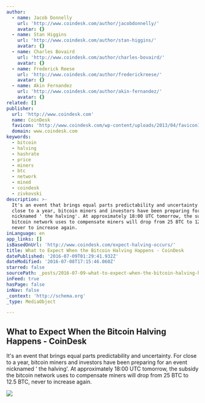 ```yaml
---
author:
  - name: Jacob Donnelly
    url: 'http://www.coindesk.com/author/jacobdonnelly/'
    avatar: {}
  - name: Stan Higgins
    url: 'http://www.coindesk.com/author/stan-higgins/'
    avatar: {}
  - name: Charles Bovaird
    url: 'http://www.coindesk.com/author/charles-bovaird/'
    avatar: {}
  - name: Frederick Reese
    url: 'http://www.coindesk.com/author/frederickreese/'
    avatar: {}
  - name: Akin Fernandez
    url: 'http://www.coindesk.com/author/akin-fernandez/'
    avatar: {}
related: []
publisher:
  url: 'http://www.coindesk.com'
  name: CoinDesk
  favicon: 'http://www.coindesk.com/wp-content/uploads/2013/04/favicon1.ico?b6542b'
  domain: www.coindesk.com
keywords:
  - bitcoin
  - halving
  - hashrate
  - price
  - miners
  - btc
  - network
  - mined
  - coindesk
  - zivkovski
description: >-
  It's an event that brings equal parts predictability and uncertainty. For
  close to a year, bitcoin miners and investors have been preparing for an event
  nicknamed ' the halving'. At approximately 18:00 UTC tomorrow, the subsidy the
  bitcoin network uses to compensate miners will drop from 25 BTC to 12.5 BTC,
  never to increase again.
inLanguage: en
app_links: []
isBasedOnUrl: 'http://www.coindesk.com/expect-halving-occurs/'
title: What to Expect When the Bitcoin Halving Happens - CoinDesk
datePublished: '2016-07-09T01:29:41.932Z'
dateModified: '2016-07-08T17:15:46.060Z'
starred: false
sourcePath: _posts/2016-07-09-what-to-expect-when-the-bitcoin-halving-happens-coindesk.md
inFeed: true
hasPage: false
inNav: false
_context: 'http://schema.org'
_type: MediaObject

---
```

<article style=""><h1>What to Expect When the Bitcoin Halving Happens - CoinDesk</h1><p>It's an event that brings equal parts predictability and uncertainty. For close to a year, bitcoin miners and investors have been preparing for an event nicknamed ' the halving'. At approximately 18:00 UTC tomorrow, the subsidy the bitcoin network uses to compensate miners will drop from 25 BTC to 12.5 BTC, never to increase again.</p><img src="http://media.coindesk.com/2016/07/saw-cut-e1467992672220.jpg" /></article>